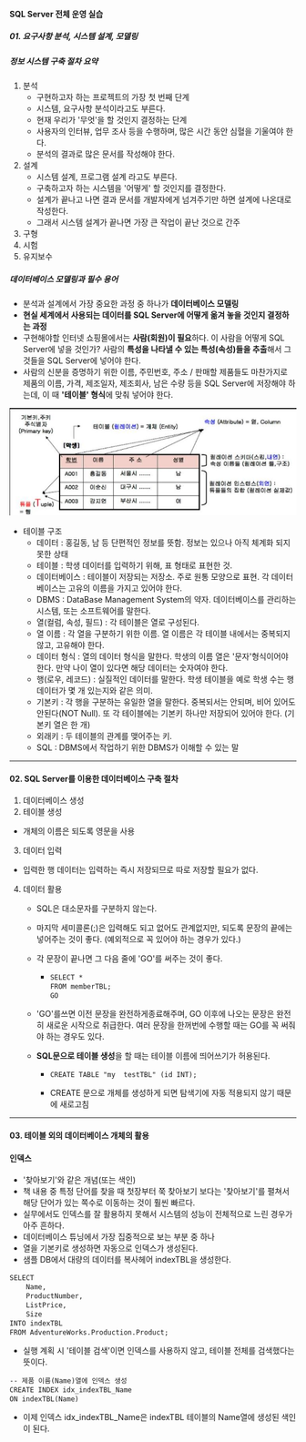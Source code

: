 #### SQL Server  전체 운영 실습

##### 01. 요구사항  분석, 시스템 설계, 모델링

##### 정보 시스템  구축 절차 요약

1. 분석 
   - 구현하고자 하는 프로젝트의 가장 첫 번째 단계
   - 시스템, 요구사항 분석이라고도 부른다.
   - 현재 우리가 '무엇'을 할 것인지 결정하는 단계
   - 사용자의 인터뷰, 업무 조사 등을 수행하며, 많은 시간 동안 심혈을 기울여야 한다.
   - 분석의 결과로 많은 문서를 작성해야 한다.
2. 설계
   - 시스템 설계, 프로그램 설계 라고도 부른다.
   - 구축하고자 하는 시스템을 '어떻게' 할 것인지를 결정한다.
   - 설계가 끝나고 나면 결과 문서를 개발자에게 넘겨주기만 하면 설계에 나온대로 작성한다.
   - 그래서 시스템 설계가 끝나면 가장 큰 작업이 끝난 것으로 간주
3. 구형
4. 시험
5. 유지보수





##### 데이터베이스 모델링과 필수 용어

- 분석과 설계에서 가장 중요한 과정 중 하나가 **데이터베이스 모델링**
- **현실 세계에서 사용되는 데이터를 SQL Server에 어떻게 옮겨 놓을 것인지 결정하는  과정**
- 구현해야할 인터넷 쇼핑몰에서는 **사람(회원)이 필요**하다. 이 사람을 어떻게 SQL Server에 넣을 것인가? 사람의 **특성을 나타낼 수 있는 특성(속성)들을 추출**해서 그것들을 SQL Server에 넣어야 한다.
- 사람의 신분을 증명하기 위한 이름, 주민번호, 주소 / 판매할 제품들도 마찬가지로 제품의 이름, 가격, 제조일자, 제조회사, 남은 수량 등을 SQL Server에 저장해야 하는데, 이 때 **'테이블' 형식**에 맞춰 넣어야 한다.

![](./img/2/1.JPG)

 - 테이블 구조
    - 데이터 : 홍길동, 남 등 단편적인 정보를 뜻함. 정보는 있으나 아직 체계화 되지 못한 상태
    - 테이블 : 학생 데이터를 입력하기 위해, 표 형태로 표현한 것.
    - 데이터베이스 : 테이블이 저장되는 저장소. 주로 원통 모양으로 표현. 각 데이터베이스는 고유의 이름을 가지고 있어야 한다.
    - DBMS : DataBase Management System의 약자. 데이터베이스를 관리하는 시스템, 또는 소프트웨어를 말한다. 
    - 열(컬럼, 속성, 필드) : 각 테이블은 열로 구성된다. 
    - 열 이름 : 각 열을 구분하기 위한 이름. 열 이름은 각 테이블 내에서는 중복되지 않고, 고유해야 한다.
    - 데이터 형식 : 열의 데이터 형식을 말한다. 학생의 이름 열은 '문자'형식이어야 한다. 만약 나이 열이 있다면 해당 데이터는 숫자여야 한다.
    - 행(로우, 레코드) : 실질적인 데이터를 말한다. 학생 테이블을 예로 학생 수는 행 데이터가 몇 개 있는지와 같은 의미.
    - 기본키 : 각 행을 구분하는 유일한 열을 말한다. 중복되서는 안되며, 비어 있어도 안된다(NOT Null). 또 각 테이블에는 기본키 하나만 저장되어 있어야 한다. (기본키 열은 한 개)
    - 외래키 : 두 테이블의 관계를 맺어주는 키. 
    - SQL : DBMS에서 작업하기 위한 DBMS가 이해할 수 있는 말



----------

#### 02. SQL Server를 이용한 데이터베이스 구축 절차



1. 데이터베이스 생성
2. 테이블 생성

- 개체의 이름은 되도록 영문을 사용

3. 데이터 입력

- 입력한 행 데이터는 입력하는 즉시 저장되므로 따로 저장할 필요가 없다.

4. 데이터 활용

   - SQL은 대소문자를 구분하지 않는다.

   - 마지막 세미콜론(;)은 입력해도  되고 없어도 관계없지만, 되도록 문장의 끝에는 넣어주는 것이 좋다. (예외적으로 꼭 있어야 하는 경우가 있다.)

   - 각 문장이 끝나면  그 다음 줄에 'GO'를 써주는 것이 좋다.  

     - ```mssql
       SELECT *
       FROM memberTBL;
       GO
       ```

   - 'GO'를쓰면  이전  문장을 완전하게종료해주며, GO 이후에 나오는 문장은 완전히 새로운 시작으로 취급한다. 여러 문장을 한꺼번에  수행할 때는  GO를 꼭 써줘야 하는 경우도  있다.

   - **SQL문으로 테이블 생성**을 할 때는 테이블 이름에 띄어쓰기가  허용된다.

     - ```mssql
       CREATE TABLE "my  testTBL" (id INT);
       ```

     - CREATE 문으로 개체를 생성하게 되면 탐색기에 자동 적용되지  않기 때문에 새로고침





---

#### 03. 테이블 외의 데이터베이스 개체의 활용

####  인덱스

- '찾아보기'와 같은 개념(또는 색인)
- 책 내용 중 특정 단어를 찾을 때 첫장부터  쭉 찾아보기 보다는 '찾아보기'를 펼쳐서 해당 단어가 있는 쪽수로 이동하는 것이 훨씬 빠르다.
- 실무에서도 인덱스를 잘  활용하지 못해서 시스템의  성능이 전체적으로 느린 경우가 아주 흔하다.
- 데이터베이스 튜닝에서 가장 집중적으로 보는 부분 중 하나
- 열을 기본키로 생성하면 자동으로 인덱스가 생성된다.
- 샘플 DB에서 대량의 데이터를 복사헤어 indexTBL을 생성한다.

```mssql
SELECT
	Name,
	ProductNumber,
	ListPrice,
	Size
INTO indexTBL
FROM AdventureWorks.Production.Product;
```

- 실행 계획 시 '테이블 검색'이면 인덱스를 사용하지 않고, 테이블 전체를 검색했다는 뜻이다.

```mssql
-- 제품 이름(Name)열에 인덱스 생성
CREATE INDEX idx_indexTBL_Name
ON indexTBL(Name)
```

- 이제 인덱스 idx_indexTBL_Name은 indexTBL 테이블의 Name열에 생성된  색인이 된다.